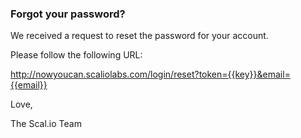 ### Forgot your password?

We received a request to reset the password for your account.

Please follow the following URL:

http://nowyoucan.scaliolabs.com/login/reset?token={{key}}&email={{email}}

Love,

The Scal.io Team

